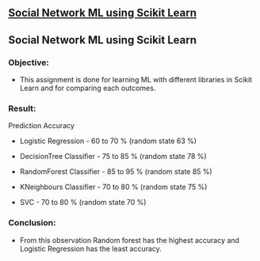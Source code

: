 <!DOCTYPE html>
<html>
 <body>
  
  <a href="https://github.com/athulyesudas/Edubridge-Data-Analytics/blob/main/Assignments/Social%20Network%20ML%20(Python)/social%20network.ipynb"><h2>Social Network ML using Scikit Learn</h2></a>

## Social Network ML using Scikit Learn

### Objective:
 - This assignment is done for learning ML with different libraries in Scikit Learn and for comparing each outcomes.

### Result:

 Prediction Accuracy

  - Logistic Regression - 60 to 70 %  (random state 63 %)

 - DecisionTree Classifier - 75 to 85 %  (random state 78 %)

 - RandomForest Classifier - 85 to 95 %  (random state 85 %)
 
 - KNeighbours Classifier - 70 to 80 %  (random state 75 %)

 - SVC - 70 to 80 %  (random state 70 %)

### Conclusion:

 - From this observation Random forest has the highest accuracy and Logistic Regression has the least accuracy.
 
 
 
 </body>
</html>


